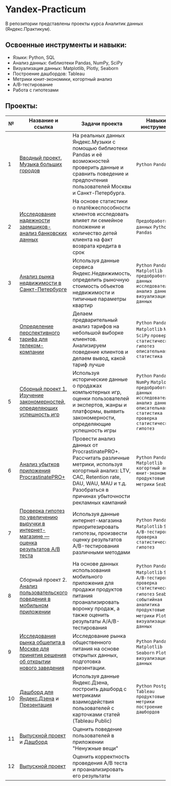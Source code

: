 # Yandex-Practicum
В репозитории представлены проекты курса Аналитик данных (Яндекс.Практикум).
## Освоенные инструменты и навыки:
- Языки: Python, SQL
- Анализ данных: библиотеки Pandas, NumPy, SciPy
- Визуализация данных: Matplotlib, Plotly, Seaborn
- Построение дашбордов: Tableau
- Метрики юнит-экономики, когортный анализ
- А/В-тестирование
- Работа с гипотезами
## Проекты:
| №| Название и ссылка | Задачи проекта                                                   | Навыки и инструменты           |  
|-----------|-------------------|------------------------------------------------------------------|-----------------------------------|
|1              |[Вводный проект. Музыка больших городов](https://github.com/nelli1909/Yandex-Practicum/blob/main/yandex_music.ipynb)|На реальных данных Яндекс.Музыки c помощью библиотеки Pandas и её возможностей проверить данные и сравнить поведение и предпочтения пользователей Москвы и Санкт-Петербурга.|`Python` `Pandas`|
|2              |[Исследование надежности заемщиков- анализ банковских данных](https://github.com/nelli1909/Yandex-Practicum/blob/main/banks.ipynb)|На основе статистики о платёжеспособности клиентов исследовать влияет ли семейное положение и количество детей клиента на факт возврата кредита в срок|`Предобработка данных` `Python` `Pandas`|
|3              |[Анализ рынка недвижимости в Санкт-Петербурге](https://github.com/nelli1909/Yandex-Practicum/blob/main/real_estate.ipynb)|Используя данные сервиса Яндекс.Недвижимость, определить рыночную стоимость объектов недвижимости и типичные параметры квартир|`Python` `Pandas` `Matplotlib` `предобработка данных` `исследовательский анализ данных` `визуализация данных`|
|4              |[Определение перспективного тарифа для телеком-компании](https://github.com/nelli1909/Yandex-Practicum/blob/main/mobile_tariff.ipynb)|Делаем предварительный анализ тарифов на небольшой выборке клиентов. Анализируем поведение клиентов и делаем вывод, какой тариф лучше| `Python` `Pandas` `Matplotlib` `NumPy` `SciPy` `проверка статистических гипотез` `описательная статистика`|
|5              |[Сборный проект 1. Изучение закономерностей, определяющих успешность игр](https://github.com/nelli1909/Yandex-Practicum/blob/main/games_platform.ipynb)|Используя исторические данные о продажах компьютерных игр, оценки пользователей и экспертов, жанры и платформы, выявить закономерности, определяющие успешность игры |`Python` `Pandas` `NumPy` `Matplotlib` `предобработка данных` `исследовательский анализ данных` `описательная статистика` `проверка статистических гипотез`|
|6              |[Анализ убытков приложения ProcrastinatePRO+](https://github.com/nelli1909/Yandex-Practicum/blob/main/Procrastinate%20Pro%2B.ipynb)|Провести анализ данных от ProcrastinatePRO+. Рассчитать различные метрики, используя когортный анализ: LTV, CAC, Retention rate, DAU, WAU, MAU и т.д. Разобраться в причинах убыточности рекламных кампаний|`Python` `Pandas` `Matplotlib` `когортный анализ` `юнит-экономика` `продуктовые метрики` `Seaborn`|
|7              |[Проверка гипотез по увеличению выручки в интернет-магазине — оценка результатов A/B теста](https://github.com/nelli1909/Yandex-Practicum/blob/main/A_B%20test.ipynb)|Используя данные интернет-магазина приоритезировать гипотезы, произвести оценку результатов A/B-тестирования различными методами|`Python` `Pandas` `Matplotlib` `SciPy` `A/B-тестирование` `проверка статистических гипотез`|
|8            |Сборный проект 2. [Анализ пользовательского поведения в мобильном приложении](https://github.com/nelli1909/Yandex-Practicum/blob/main/user_behavior.ipynb)|На основе данных использования мобильного приложения для продажи продуктов питания проанализировать воронку продаж, а также оценить результаты A/A/B-тестирования|`Python` `Pandas` `Matplotlib` `SciPy` `A/B-тестирование` `проверка статистических гипотез` `Seaborn` `событийная аналитика` `продуктовые метрики` `Plotly` `визуализация данных`|
|9             |[Исследования рынка общепита в Москве для принятия решения об открытии нового заведения](https://github.com/nelli1909/Yandex-Practicum/blob/main/Moscow_cafe.ipynb)|Исследование рынка общественного питания на основе открытых данных, подготовка презентации.|`Python` `Pandas` `Matplotlib` `Seaborn` `Plotly` `визуализация данных`|
|10             |[Дашборд для Яндекс.Дзена](https://public.tableau.com/app/profile/nelli.samatova/viz/Book4_16852130896580/Dashboard2) и [Презентация](https://drive.google.com/file/d/1f3wS4CpYpyQfDQJ54rGF2PrM85y3b-Zj/view?usp=sharing)|Используя данные Яндекс.Дзена, построить дашборд с метриками взаимодействия пользователей с карточками статей (Tableau Public)|`Python` `PostgreSQL` `Tableau` `продуктовые метрики` `построение дашбордов`|
|11            |[Выпускной проект](https://github.com/nelli1909/Yandex-Practicum/blob/main/user_behavior_final_project.ipynb) и [Дашборд](https://public.tableau.com/views/mobile_app2_16872100511980/Dashboard1?:language=en-US&:display_count=n&:origin=viz_share_link)|Оценить поведение пользователей в приложении "Ненужные вещи"
|12            |[Выпускной проект](https://github.com/nelli1909/Yandex-Practicum/blob/main/A_B_test_final_project.ipynb)|Оценить корректность проведения А/В теста и проанализировать его результаты
